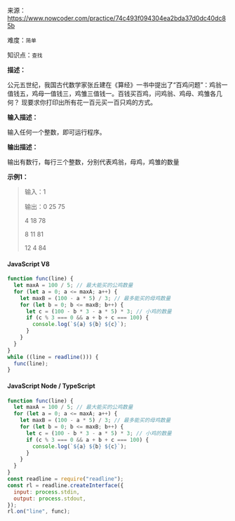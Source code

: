 来源：<https://www.nowcoder.com/practice/74c493f094304ea2bda37d0dc40dc85b>

难度：`简单`

知识点：`查找`

**描述：**

公元五世纪，我国古代数学家张丘建在《算经》一书中提出了“百鸡问题”：鸡翁一值钱五，鸡母一值钱三，鸡雏三值钱一。百钱买百鸡，问鸡翁、鸡母、鸡雏各几何？
现要求你打印出所有花一百元买一百只鸡的方式。

**输入描述：**

输入任何一个整数，即可运行程序。

**输出描述：**

输出有数行，每行三个整数，分别代表鸡翁，母鸡，鸡雏的数量

**示例1：**

> 输入：1
>
> 输出：0 25 75
>
> 4 18 78
>
> 8 11 81
> 
> 12 4 84

<!-- tabs:start -->

#### **JavaScript V8**

```javascript
function func(line) {
  let maxA = 100 / 5; // 最大能买的公鸡数量
  for (let a = 0; a <= maxA; a++) {
    let maxB = (100 - a * 5) / 3; // 最多能买的母鸡数量
    for (let b = 0; b <= maxB; b++) {
      let c = (100 - b * 3 - a * 5) * 3; // 小鸡的数量
      if (c % 3 === 0 && a + b + c === 100) {
        console.log(`${a} ${b} ${c}`);
      }
    }
  }
}
while ((line = readline())) {
  func(line);
}
```

#### **JavaScript Node / TypeScript**

```javascript
function func(line) {
  let maxA = 100 / 5; // 最大能买的公鸡数量
  for (let a = 0; a <= maxA; a++) {
    let maxB = (100 - a * 5) / 3; // 最多能买的母鸡数量
    for (let b = 0; b <= maxB; b++) {
      let c = (100 - b * 3 - a * 5) * 3; // 小鸡的数量
      if (c % 3 === 0 && a + b + c === 100) {
        console.log(`${a} ${b} ${c}`);
      }
    }
  }
}
const readline = require("readline");
const rl = readline.createInterface({
  input: process.stdin,
  output: process.stdout,
});
rl.on("line", func);
```

<!-- tabs:end -->
